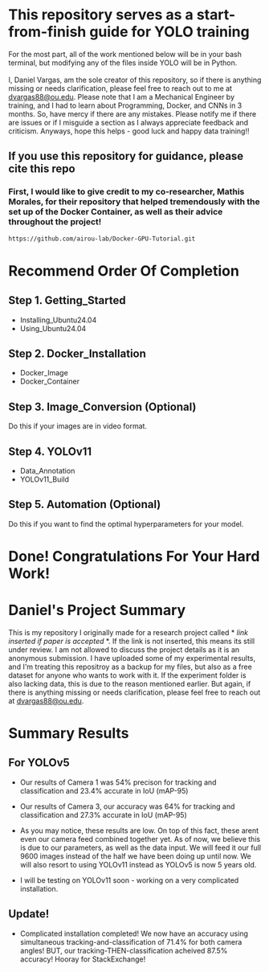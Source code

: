 # This repository serves as a start-from-finish guide for YOLO training
For the most part, all of the work mentioned below will be in your bash terminal, but modifying any of the files inside YOLO will be in Python. 
<br>
<br>
I, Daniel Vargas, am the sole creator of this repository, so if there is anything missing or needs clarification, please feel free to reach out to me at dvargas88@ou.edu. Please note that I am a Mechanical Engineer by training, and I had to learn about Programming, Docker, and CNNs in 3 months. So, have mercy if there are any mistakes. Please notify me if there are issues or if I misguide a section as I always appreciate feedback and criticism. Anyways, hope this helps - good luck and happy data training!!
<br>

## If you use this repository for guidance, please cite this repo

### First, I would like to give credit to my co-researcher, Mathis Morales, for their repository that helped tremendously with the set up of the Docker Container, as well as their advice throughout the project!
```bash
https://github.com/airou-lab/Docker-GPU-Tutorial.git
```
# Recommend Order Of Completion

## Step 1. Getting_Started
- Installing_Ubuntu24.04
- Using_Ubuntu24.04

## Step 2. Docker_Installation
- Docker_Image
- Docker_Container

## Step 3. Image_Conversion (Optional)
Do this if your images are in video format.

## Step 4. YOLOv11
- Data_Annotation
- YOLOv11_Build

## Step 5. Automation (Optional)
Do this if you want to find the optimal hyperparameters for your model.

# Done! Congratulations For Your Hard Work!


# Daniel's Project Summary
This is my repository I originally made for a research project called * *link inserted if paper is accepted* *. If the link is not inserted, this means its still under review. I am not allowed to discuss the project details as it is an anonymous submission. I have uploaded some of my experimental results, and I'm treating this repositroy as a backup for my files, but also as a free dataset for anyone who wants to work with it. If the experiment folder is also lacking data, this is due to the reason mentioned earlier. But again, if there is anything missing or needs clarification, please feel free to reach out at dvargas88@ou.edu.


# Summary Results
## For YOLOv5
- Our results of Camera 1 was 54% precison for tracking and classification and 23.4% accurate in IoU (mAP-95)
  
- Our results of Camera 3, our accuracy was 64% for tracking and classification and 27.3% accurate in IoU (mAP-95)
  
- As you may notice, these results are low. On top of this fact, these arent even our camera feed combined together yet. As of now, we believe this is due to our parameters, as well as the data input. We will feed it our full 9600 images instead of the half we have been doing up until now. We will also resort to using YOLOv11 instead as YOLOv5 is now 5 years old. 

- I will be testing on YOLOv11 soon - working on a very complicated installation. 

## Update!

- Complicated installation completed! We now have an accuracy using simultaneous tracking-and-classification of 71.4% for both camera angles! BUT, our tracking-THEN-classification acheived 87.5% accuracy! Hooray for StackExchange!
